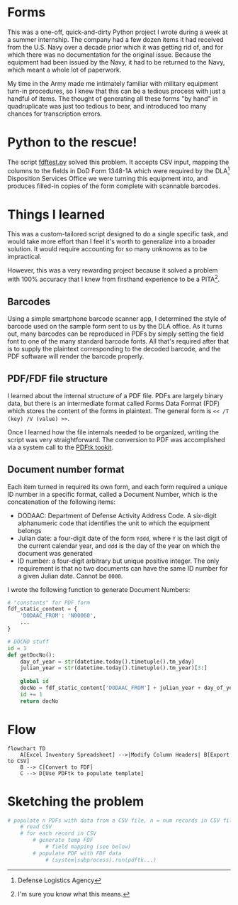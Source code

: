 # Forms

This was a one-off, quick-and-dirty Python project I wrote during a week at a
summer internship.  The company had a few dozen items it had received from the U.S.
Navy over a decade prior which it was getting rid of, and for which there was
no documentation for the original issue.  Because the equipment had been
issued by the Navy, it had to be returned to the Navy, which meant a whole lot
of paperwork.

My time in the Army made me intimately familiar with military equipment turn-in
procedures, so I knew that this can be a tedious process with just a handful
of items.  The thought of generating all these forms "by hand" in quadruplicate
was just too tedious to bear, and introduced too many chances for transcription
errors.

# Python to the rescue!

The script [fdftest.py](fdftest.py) solved this problem. It accepts CSV input,
mapping the columns to the fields in DoD Form 1348-1A which were required by the
DLA[^dla] Disposition Services Office we were turning this equipment into, and
produces filled-in copies of the form complete with scannable barcodes.

[^dla]: Defense Logistics Agency

# Things I learned

This was a custom-tailored script designed to do a single specific task, and
would take more effort than I feel it's worth to generalize into a broader
solution. It would require accounting for so many unknowns as to be
impractical.

However, this was a very rewarding project because it solved a problem with
100% accuracy that I knew from firsthand experience to be a PITA[^pita].

[^pita]: I'm sure you know what this means.

## Barcodes

Using a simple smartphone barcode scanner app, I determined the style of
barcode used on the sample form sent to us by the DLA office.  As it turns out,
many barcodes can be reproduced in PDFs by simply setting the field font to one
of the many standard barcode fonts. All that's required after that is to supply
the plaintext corresponding to the decoded barcode, and the PDF software will
render the barcode properly.


## PDF/FDF file structure

I learned about the internal structure of a PDF file. PDFs are largely binary
data, but there is an intermediate format called Forms Data Format (FDF) which
stores the content of the forms in plaintext.  The general form is `<< /T (key)
/V (value) >>`. 

Once I learned how the file internals needed to be organized, writing the
script was very straightforward. The conversion to PDF was accomplished via a
system call to the [PDFtk tookit](https://www.pdflabs.com/tools/pdftk-the-pdf-toolkit/).

## Document number format

Each item turned in required its own form, and each form required a unique ID
number in a specific format, called a Document Number, which is the
concatenation of the following items:

- DODAAC: Department of Defense Activity Address Code. A six-digit alphanumeric
  code that identifies the unit to which the equipment belongs
- Julian date: a four-digit date of the form `Yddd`, where `Y` is the last
  digit of the current calendar year, and `ddd` is the day of the year on which
  the document was generated
- ID number: a four-digit arbitrary but unique positive integer. The only
  requirement is that no two documents can have the same ID number for a given
  Julian date.  Cannot be `0000`.

I wrote the following function to generate Document Numbers:

```python
# "constants" for PDF form
fdf_static_content = {
    'DODAAC_FROM': 'N00060',
    ...
}

# DOCNO stuff
id = 1
def getDocNo():
    day_of_year = str(datetime.today().timetuple().tm_yday)
    julian_year = str(datetime.today().timetuple().tm_year)[3:]
    
    global id
    docNo = fdf_static_content['DODAAC_FROM'] + julian_year + day_of_year + f'{id:0>{4}}'
    id += 1
    return docNo

```


# Flow

```mermaid
flowchart TD
    A[Excel Inventory Spreadsheet] -->|Modify Column Headers| B[Export to CSV]
    B --> C[Convert to FDF]
    C --> D[Use PDFtk to populate template]
```

# Sketching the problem

```python
# populate n PDFs with data from a CSV file, n = num records in CSV file
    # read CSV
    # for each record in CSV
        # generate temp FDF
            # field mapping (see below)
        # populate PDF with FDF data
            # (system|subprocess).run(pdftk...)

```
